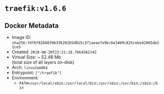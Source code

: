 # `traefik:v1.6.6`

## Docker Metadata

- Image ID: `sha256:7df6f82b88396336202b5d015c371aeae7e9bc6e3409c825cebe42865de21ce5`
- Created: `2018-08-20T22:21:18.766458214Z`
- Virtual Size: ~ 52.48 Mb  
  (total size of all layers on-disk)
- Arch: `linux`/`amd64`
- Entrypoint: `["/traefik"]`
- Environment:
  - `PATH=/usr/local/sbin:/usr/local/bin:/usr/sbin:/usr/bin:/sbin:/bin`
